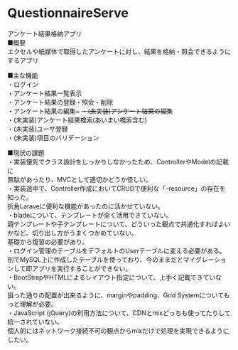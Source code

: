 # QuestionnaireServe
アンケート結果格納アプリ  
■概要  
 エクセルや紙媒体で取得したアンケートに対し、結果を格納・照会できるようにするアプリ  

■主な機能  
 ・ログイン  
 ・アンケート結果一覧表示  
 ・アンケート結果の登録・照会・削除  
 ・アンケート結果の編集~
 ~~・(未実装)アンケート結果の編集~~  
 ・(未実装)アンケート結果検索(あいまい検索含む)  
 ・(未実装)ユーザ登録  
 ・(未実装)項目のバリデーション  
  
■現状の課題  
・実装優先でクラス設計をしっかりしなかったため、ControllerやModelの記載に  
  無駄があったり、MVCとして適切かどうか怪しい。  
・実装途中で、Controller作成においてCRUDで便利な「–resource」の存在を知った。  
  折角Laraveに便利な機能があったのに活かせていない。  
・bladeについて、テンプレートが全く活用できていない。  
  親テンプレートや子テンプレートについて、どういった観点で共通化すればよいかなど、切り出し方がうまくつかめていない。  
  基礎から復習の必要があり。  
・ログイン管理のテーブルをデフォルトのUserテーブルに変える必要がある。  
  別でMySQL上に作成したテーブルを使っており、今のままだとマイグレーションして即アプリを実行することができない。  
・BootStrapやHTMLによるレイアウト指定について、上手く記載できていない。  
  狙った通りの配置が出来るように、marginやpadding、Grid Systemについてもっと理解が必要。  
・JavaScript (jQuery)の利用方法について、CDNとmixどっちも使ってたりして統一されていない。  
  個人的にはネットワーク接続不可の観点からmixだけで処理を実現できるようにしたい。  
